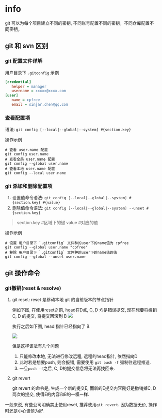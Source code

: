 # info

git 可以为每个项目建立不同的密钥, 不同账号配置不同的密钥，不同仓库配置不同密钥。

## git 和 svn 区别

### git 配置文件详解

用户目录下 `.gitconfig` 示例

   ```ini
   [credential]
      helper = manager
      username = xxxxx@xxxx.com
   [user]
      name = cpfree
      email = sinjar.chen@qq.com
   ```

### 查看配置项

语法: `git config [--local|--global|--system] #{section.key}`

操作示例

   ```shell
   # 查看 user.name 配置
   git config user.name
   # 查看全局 user.name 配置
   git config --global user.name
   # 查看本地 user.name 配置
   git config --local user.name
   ```

### git 添加和删除配置项

1. 设置值命令语法: `git config [--local|--global|--system] #{section.key} #{value}`
2. 删除值命令语法: `git config [--local|--global|--system] --unset #{section.key}`

> section.key #区域下的键
> value #对应的值

操作示例

   ```shell
   # 设置 用户目录下 `.gitconfig` 文件种的user下的name值为 cpfree
   git config --global user.name "cpfree" 
   # 移除 用户目录下 `.gitconfig` 文件种的user下的name值的值
   git config --global --unset user.name
   ```


## git 操作命令

### git撤销(reset & resolve)

1. git reset: reset 是移动本地 git 的当前版本的节点指针 
 
   例如下图, 在使用reset之前, head在D点, C, D 均是错误提交, 现在想要将撤销C, D 的提交, 将提交回滚到 B
   ![](https://gitee.com/cpfree/picture-warehouse/raw/master/pic1/20211123210921.png)

   执行之后如下图, head 指针已经指向了 B.

   ![](https://gitee.com/cpfree/picture-warehouse/raw/master/pic1/20211123211209.png)

   但是这样该法有几个问题
   1. 只能修改本地, 无法进行修改远程, 远程的head指针, 依然指向D
   2. 此时若是想要push, 则会报错, 需要使用 `git push -f` 强制往远程推送.
   3. 一旦`push -f`之后, C, D的提交信息将无法再找回来.

2. git revert

   git revert 的命令是, 生成一个新的提交E, 而新的E提交内容刚好是撤销掉C, D 两次的提交, 使得E的内容和B的一模一样.

一般来说, 有些公司明确禁止使用reset, 推荐使用`git revert`. 因为数据无价, 操作时还是小心谨慎为好.
